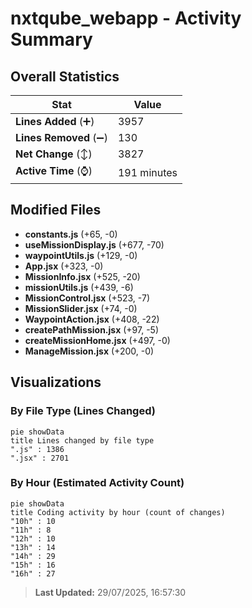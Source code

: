 # nxtqube_webapp - Activity Summary 

## Overall Statistics

| Stat                   | Value                                                             |
| ---------------------- | ----------------------------------------------------------------- |
| **Lines Added** (➕)   | 3957                                          |
| **Lines Removed** (➖) | 130                                        |
| **Net Change** (↕)    | 3827                |
| **Active Time** (⌚)   | 191 minutes |


## Modified Files
- **constants.js** (+65, -0)
- **useMissionDisplay.js** (+677, -70)
- **waypointUtils.js** (+129, -0)
- **App.jsx** (+323, -0)
- **MissionInfo.jsx** (+525, -20)
- **missionUtils.js** (+439, -6)
- **MissionControl.jsx** (+523, -7)
- **MissionSlider.jsx** (+74, -0)
- **WaypointAction.jsx** (+408, -22)
- **createPathMission.jsx** (+97, -5)
- **createMissionHome.jsx** (+497, -0)
- **ManageMission.jsx** (+200, -0)

## Visualizations

### By File Type (Lines Changed)

```mermaid
pie showData
title Lines changed by file type
".js" : 1386
".jsx" : 2701
```

### By Hour (Estimated Activity Count)

```mermaid
pie showData
title Coding activity by hour (count of changes)
"10h" : 10
"11h" : 8
"12h" : 10
"13h" : 14
"14h" : 29
"15h" : 16
"16h" : 27
```


> **Last Updated:** 29/07/2025, 16:57:30